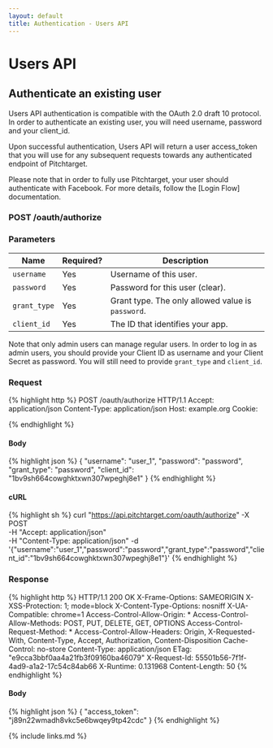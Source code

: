 ```yaml
---
layout: default
title: Authentication - Users API
---
```


# Users API

## Authenticate an existing user
Users API authentication is compatible with the OAuth 2.0 draft 10 protocol. In order to authenticate an existing user, you will need username, password and your client_id.

Upon successful authentication, Users API will return a user access_token that you will use for any subsequent requests towards any authenticated endpoint of Pitchtarget.

Please note that in order to fully use Pitchtarget, your user should authenticate with Facebook. For more details, follow the [Login Flow] documentation.

### POST /oauth/authorize


### Parameters

Name | Required? | Description |
-----|-----------|-------------|
`username` | Yes | Username of this user. |
`password` | Yes | Password for this user (clear). |
`grant_type` | Yes | Grant type. The only allowed value is `password`. |
`client_id` | Yes | The ID that identifies your app. |

Note that only admin users can manage regular users. In order to log in as admin users, you should provide your Client ID as username and your Client Secret as password. You will still need to provide `grant_type` and `client_id`.

### Request

{% highlight http %}
POST /oauth/authorize HTTP/1.1
Accept: application/json
Content-Type: application/json
Host: example.org
Cookie:

{% endhighlight %}

#### Body

{% highlight json %}
{
  "username": "user_1",
  "password": "password",
  "grant_type": "password",
  "client_id": "1bv9sh664cowghktxwn307wpeghj8e1"
}
{% endhighlight %}

#### cURL

{% highlight sh %}
curl "https://api.pitchtarget.com/oauth/authorize" -X POST \
	-H "Accept: application/json" \
	-H "Content-Type: application/json" -d '{"username":"user_1","password":"password","grant_type":"password","client_id":"1bv9sh664cowghktxwn307wpeghj8e1"}'
{% endhighlight %}

### Response

{% highlight http %}
HTTP/1.1 200 OK
X-Frame-Options: SAMEORIGIN
X-XSS-Protection: 1; mode=block
X-Content-Type-Options: nosniff
X-UA-Compatible: chrome=1
Access-Control-Allow-Origin: *
Access-Control-Allow-Methods: POST, PUT, DELETE, GET, OPTIONS
Access-Control-Request-Method: *
Access-Control-Allow-Headers: Origin, X-Requested-With, Content-Type, Accept, Authorization, Content-Disposition
Cache-Control: no-store
Content-Type: application/json
ETag: "e9cca3bbf0aa4a21fb3f09160ba46079"
X-Request-Id: 55501b56-7f1f-4ad9-a1a2-17c54c84ab66
X-Runtime: 0.131968
Content-Length: 50
{% endhighlight %}

#### Body

{% highlight json %}
{
  "access_token": "j89n22wmadh8vkc5e6bwqey9tp42cdc"
}
{% endhighlight %}

{% include links.md %}

